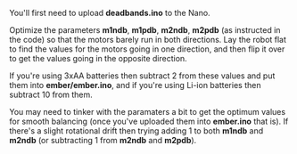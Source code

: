 You'll first need to upload **deadbands.ino** to the Nano.

Optimize the parameters **m1ndb**, **m1pdb**, **m2ndb**, **m2pdb** (as instructed in the code) so that the motors barely run in both directions. Lay the robot flat to find the values for the motors going in one direction, and then flip it over to get the values going in the opposite direction.

If you're using 3xAA batteries then subtract 2 from these values and put them into **ember/ember.ino**, and if you're using Li-ion batteries then subtract 10 from them.

You may need to tinker with the paramaters a bit to get the optimum values for smooth balancing (once you've uploaded them into **ember.ino** that is). If there's a slight rotational drift then trying adding 1 to both **m1ndb** and **m2ndb** (or subtracting 1 from **m2ndb** and **m2pdb**).
